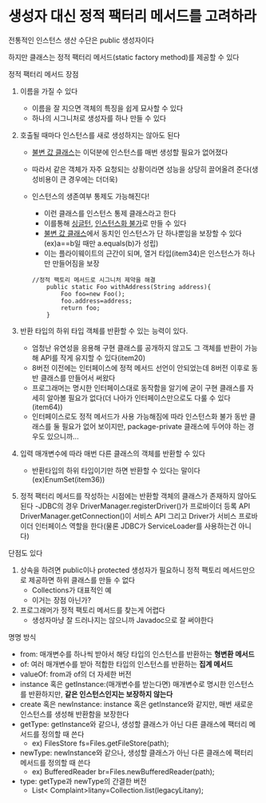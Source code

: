 # 생성자 대신 정적 팩터리 메서드를 고려하라

전통적인 인스턴스 생산 수단은 public 생성자이다

하지만 클래스는 정적 팩터리 메서드(static factory method)를 제공할 수 있다

정적 팩터리 메서드 장점

1. 이름을 가질 수 있다

   - 이름을 잘 지으면 객체의 특징을 쉽게 묘사할 수 있다
   - 하나의 시그니처로 생성자를 하나 만들 수 있다
2. 호출될 때마다 인스턴스를 새로 생성하지는 않아도 된다

   - [불변 값  클래스](../../chapter4/item17)는 이덕분에 인스턴스를 매번
     생성할 필요가 없어졌다
   - 따라서 같은 객체가 자주 요청되는 상황이라면 성능을 상당히 끌어올려
     준다(생성비용이 큰 경우에는 더더욱)
   - 인스턴스의 생존여부 통제도 가능해진다!

     - 이런 클래스를 인스턴스 통제 클래스라고 한다
     - 이를통해 [싱글턴](../../chapter2/item3),
       [인스턴스화 불가](../../chapter2/item4)로 만들 수 있다
     - [불변 값  클래스](../../chapter4/item17)에서 동치인 인스턴스가 단
       하나뿐임을 보장할 수 있다(ex)a==b일 때만 a.equals(b)가 성립)
     - 이는 플라이웨이트의 근간이 되며, 열거 타입(item34)은 인스턴스가 하나만
       만들어짐을 보장

     ```
     //정적 팩토리 메서드로 시그니처 제약을 해결
         public static Foo withAddress(String address){
             Foo foo=new Foo();
             foo.address=address;
             return foo;
         }
     ```
3. 반환 타입의 하위 타입 객체를 반환할 수 있는 능력이 있다.

   - 엄청난 유연성을 응용해 구현 클래스를 공개하지 않고도 그 객체를 반환이 가능해
     API를 작게 유지할 수 있다(item20)
   - 8버전 이전에는 인터페이스에 정적 메서드 선언이 안되었는데 8버전 이후로 동반
     클래스를 만들어서 써왔다
   - 프로그래머는 명시한 인터페이스대로 동작함을 알기에 굳이 구현 클래스를 자세히
     알아볼 필요가 없다(더 나아가 인터페이스만으로도 다룰 수 있다(item64))
   - 인터페이스로도 정적 메서드가 사용 가능해짐에 따라 인스턴스화 불가 동반
     클래스를 둘 필요가 없어 보이지만, package-private 클래스에 두어야 하는
     경우도 있으니까...
4. 입력 매개변수에 따라 매번 다른 클래스의 객체를 반환할 수 있다

   - 반환타입의 하위 타입이기만 하면 반환할 수 있다는
     말이다(ex)EnumSet(item36))
5. 정적 팩터리 메서드를 작성하는 시점에는 반환할 객체의 클래스가 존재하지 않아도
   된다
   -JDBC의 경우 DriverManager.registerDriver()가 프로바이더 등록 API DriverManager.getConnection()이 서비스 API 그리고 Driver가 서비스 프로바이더 인터페이스 역할을 한다(물론 JDBC가 ServiceLoader를 사용하는건 아니다)

단점도 있다

1. 상속을 하려면 public이나 protected 생성자가 필요하니 정적 팩토리 메서드만으로 제공하면 하위 클래스를 만들 수 없다
   - Collections가 대표적인 예
   - 이거는 장점 아닌가?
2. 프로그래머가 정적 팩토리 메서드를 찾는게 어렵다
   - 생성자마냥 잘 드러나지는 않으니까 Javadoc으로 잘 써야한다

명명 방식

- from: 매개변수를 하나씩 받아서 해당 타입의 인스턴스를 반환하는 **형변환 메서드**
- of: 여러 매개변수를 받아 적합한 타입의 인스턴스를 반환하는 **집계 메서드**
- valueOf: from과 of의 더 자세한 버전
- instance 혹은 getInstance:(매개변수를 받는다면) 매개변수로 명시한 인스턴스를 반환하지만, **같은 인스턴스인지는 보장하지 않는다**
- create 혹은 newInstance: instance 혹은 getInstance와 같지만, 매번 새로운 인스턴스를 생성해 반환함을 보장한다
- getType: getInstance와 같으나, 생성할 클래스가 아닌 다른 클래스에 팩터리 메서드를 정의할 때 쓴다
  - ex) FilesStore fs=Files.getFileStore(path);
- newType: newInstance와 같으나, 생성할 클래스가 아닌 다른 클래스에 팩터리 메서드를 정의할 때 쓴다
  - ex) BufferedReader br=Files.newBufferedReader(path);
- type: getType과 newType의 간결한 버전
  - List< Complaint>litany=Collection.list(legacyLitany);
